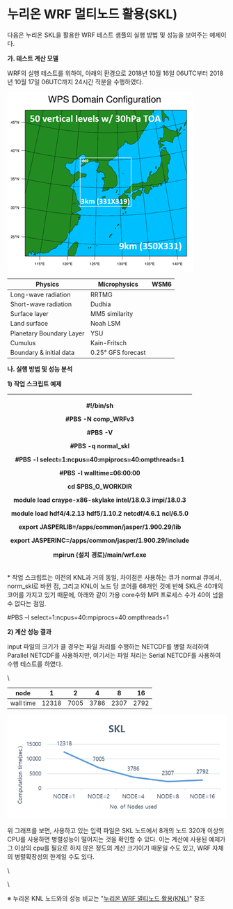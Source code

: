 # 누리온 WRF 멀티노드 활용(SKL)

다음은 누리온 SKL을 활용한 WRF 테스트 샘플의 실행 방법 및 성능을 보여주는 예제이다.

**가. 테스트 계산 모델**

WRF의 실행 테스트를 위하여, 아래의 환경으로 2018년 10월 16일 06UTC부터 2018년 10월 17일 06UTC까지 24시간 적분을 수행하였다.

![](../../.gitbook/assets/99545B395DB8CAEE1D.png)

| Physics                  | Microphysics       | WSM6 |
| ------------------------ | ------------------ | ---- |
| Long-wave radiation      | RRTMG              |      |
| Short-wave radiation     | Dudhia             |      |
| Surface layer            | MM5 similarity     |      |
| Land surface             | Noah LSM           |      |
| Planetary Boundary Layer | YSU                |      |
| Cumulus                  | Kain-Fritsch       |      |
| Boundary & initial data  | 0.25° GFS forecast |      |

**나. 실행 방법 및 성능 분석**

**1) 작업 스크립트 예제**

| <p>#!/bin/sh</p><p>#PBS -N comp_WRFv3</p><p>#PBS -V</p><p>#PBS -q normal_skl</p><p>#PBS -l select=1:ncpus=40:mpiprocs=40:ompthreads=1</p><p>#PBS -l walltime=06:00:00</p><p> </p><p>cd $PBS_O_WORKDIR</p><p>module load craype-x86-skylake intel/18.0.3 impi/18.0.3</p><p>module load hdf4/4.2.13 hdf5/1.10.2 netcdf/4.6.1 ncl/6.5.0</p><p>export JASPERLIB=/apps/common/jasper/1.900.29/lib</p><p>export JASPERINC=/apps/common/jasper/1.900.29/include</p><p> </p><p>mpirun {설치 경로}/main/wrf.exe</p> |
| ------------------------------------------------------------------------------------------------------------------------------------------------------------------------------------------------------------------------------------------------------------------------------------------------------------------------------------------------------------------------------------------------------------------------------------------------------------------------------------------------------ |

\* 작업 스크립트는 이전의 KNL과 거의 동일, 차이점은 사용하는 큐가 normal 큐에서, norm\_skl로 바뀐 점, 그리고 KNL이 노드 당 코어를 68개인 것에 반해 SKL은 40개의 코어를 가지고 있기 때문에, 아래와 같이 가용 core수와 MPI 프로세스 수가 40이 넘을 수 없다는 점임.

\#PBS –l select=1:ncpus=40:mpiprocs=40:ompthreads=1

**2) 계산 성능 결과**

input 파일의 크기가 클 경우는 파일 처리를 수행하는 NETCDF를 병렬 처리하여 Parallel NETCDF를 사용하지만, 여기서는 파일 처리는 Serial NETCDF를 사용하여 수행 테스트를 하였다.

\


| node      | 1     | 2    | 4    | 8    | 16   |
| --------- | ----- | ---- | ---- | ---- | ---- |
| wall time | 12318 | 7005 | 3786 | 2307 | 2792 |

![](../../.gitbook/assets/993BF3335DBB8CA504.png)

위 그래프를 보면, 사용하고 있는 입력 파일은 SKL 노드에서 8개의 노드 320개 이상의 CPU를 사용하면 병렬성능이 떨어지는 것을 확인할 수 있다. 이는 계산에 사용된 예제가 그 이상의 cpu를 필요로 하지 않은 정도의 계산 크기이기 때문일 수도 있고, WRF 자체의 병렬확장성의 한계일 수도 있다.

\


\


※ 누리온 KNL 노드와의 성능 비교는 "[누리온 WRF 멀티노드 활용(KNL)](https://ksctech.tistory.com/178)" 참조
